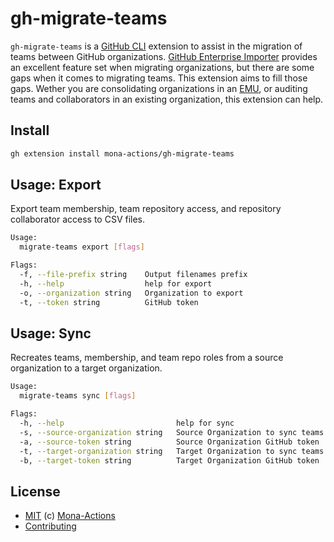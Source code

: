 # gh-migrate-teams

`gh-migrate-teams` is a [GitHub CLI](https://cli.github.com) extension to assist in the migration of teams between GitHub organizations. [GitHub Enterprise Importer](https://github.com/github/gh-gei) provides an excellent feature set when migrating organizations, but there are some gaps when it comes to migrating teams. This extension aims to fill those gaps. Wether you are consolidating organizations in an [EMU](https://docs.github.com/en/enterprise-cloud@latest/admin/identity-and-access-management/using-enterprise-managed-users-for-iam/about-enterprise-managed-users), or auditing teams and collaborators in an existing organization, this extension can help.

## Install

```bash
gh extension install mona-actions/gh-migrate-teams
```

## Usage: Export

Export team membership, team repository access, and repository collaborator access to CSV files.

```bash
Usage:
  migrate-teams export [flags]

Flags:
  -f, --file-prefix string    Output filenames prefix
  -h, --help                  help for export
  -o, --organization string   Organization to export
  -t, --token string          GitHub token
```

## Usage: Sync

Recreates teams, membership, and team repo roles from a source organization to a target organization.

```bash
Usage:
  migrate-teams sync [flags]

Flags:
  -h, --help                         help for sync
  -s, --source-organization string   Source Organization to sync teams from
  -a, --source-token string          Source Organization GitHub token
  -t, --target-organization string   Target Organization to sync teams from
  -b, --target-token string          Target Organization GitHub token
```

## License

- [MIT](./license) (c) [Mona-Actions](https://github.com/mona-actions)
- [Contributing](./contributing.md)
